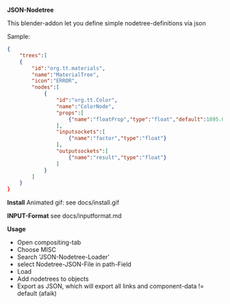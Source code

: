 **JSON-Nodetree**

This blender-addon let you define simple nodetree-definitions via json

Sample:
```json
{
    "trees":[
    {
        "id":"org.tt.materials",
        "name":"MaterialTree",
        "icon":"ERROR",
        "nodes":[
            {
                "id":"org.tt.Color",
                "name":"ColorNode",
                "props":[
                    {"name":"floatProp","type":"float","default":1895.0},    
                ],
                "inputsockets":[ 
                    {"name":"factor","type":"float"}
                ],
                "outputsockets":[ 
                    {"name":"result","type":"float"}
                ]
            }
        ]
    }
}
```
 
**Install** 
Animated gif: see docs/install.gif 
 
**INPUT-Format** 
see docs/inputformat.md
 
**Usage**  
* Open compositing-tab
* Choose MISC
* Search 'JSON-Nodetree-Loader'
* select Nodetree-JSON-File in path-Field
* Load
* Add nodetrees to objects
* Export as JSON, which will export all links and component-data != default (afaik)

